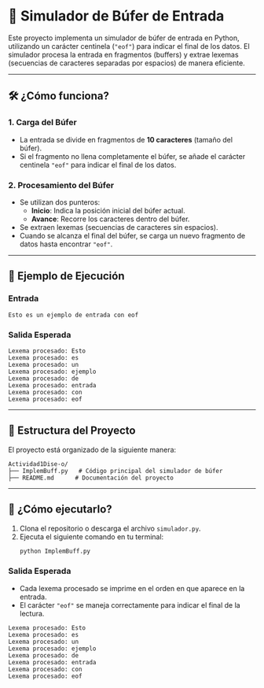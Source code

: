 # 🚀 Simulador de Búfer de Entrada

Este proyecto implementa un simulador de búfer de entrada en Python, utilizando un carácter centinela (`"eof"`) para indicar el final de los datos. El simulador procesa la entrada en fragmentos (buffers) y extrae lexemas (secuencias de caracteres separadas por espacios) de manera eficiente.

---

## 🛠️ ¿Cómo funciona?

### 1. **Carga del Búfer**
- La entrada se divide en fragmentos de **10 caracteres** (tamaño del búfer).
- Si el fragmento no llena completamente el búfer, se añade el carácter centinela `"eof"` para indicar el final de los datos.

### 2. **Procesamiento del Búfer**
- Se utilizan dos punteros:
  - **Inicio**: Indica la posición inicial del búfer actual.
  - **Avance**: Recorre los caracteres dentro del búfer.
- Se extraen lexemas (secuencias de caracteres sin espacios).
- Cuando se alcanza el final del búfer, se carga un nuevo fragmento de datos hasta encontrar `"eof"`.

---

## 🧩 Ejemplo de Ejecución

### Entrada
```
Esto es un ejemplo de entrada con eof
```

### Salida Esperada
```
Lexema procesado: Esto
Lexema procesado: es
Lexema procesado: un
Lexema procesado: ejemplo
Lexema procesado: de
Lexema procesado: entrada
Lexema procesado: con
Lexema procesado: eof
```

---

## 📂 Estructura del Proyecto

El proyecto está organizado de la siguiente manera:
```
Actividad1Dise-o/
├── ImplemBuff.py   # Código principal del simulador de búfer
├── README.md      # Documentación del proyecto
```

---

## 🚀 ¿Cómo ejecutarlo?

1. Clona el repositorio o descarga el archivo `simulador.py`.
2. Ejecuta el siguiente comando en tu terminal:
   ```bash
   python ImplemBuff.py
   ```


### **Salida Esperada**
- Cada lexema procesado se imprime en el orden en que aparece en la entrada.
- El carácter `"eof"` se maneja correctamente para indicar el final de la lectura.

```
Lexema procesado: Esto
Lexema procesado: es
Lexema procesado: un
Lexema procesado: ejemplo
Lexema procesado: de
Lexema procesado: entrada
Lexema procesado: con
Lexema procesado: eof
```
